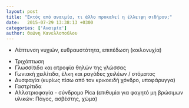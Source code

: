 ```yaml
---
layout: post
title: "Εκτός από αναιμία, τι άλλο προκαλεί η έλλειψη σιδήρου;"
date:   2015-07-29 13:38:13 +0300
categories: ['Αναιμία']
author: Θεώνη Κανελλοπούλου
---
```


- Λέπτυνση νυχιών, ευθραυστότητα, επιπέδωση (κοιλονυχία)
<!--break-->
- Τριχόπτωση
- Γλωσσίτιδα και ατροφία θηλών της γλώσσας
- Γωνιακή χειλίτιδα, έλκη και ραγάδες χειλέων / στόματος
- Δυσφαγία (κυρίως πίσω από τον κρικοειδή χόνδρο, υποφάρυγγα)
- Γαστρίτιδα
- Αλλοτριοφαγία - σύνδρομο Pica (επιθυμία για φαγητό μη βρώσιμων υλικών: Πάγος, ασβέστης, χώμα)
